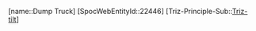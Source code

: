 ﻿---
type: TrizExample
aliases:
- Dump Truck
license: CC BY-SA 4.0
copyright: https://github.com/SpocWeb
IsDeleted: false
IsReadOnly: false
Confidential: public
tags: 
- Triz/Principle/Example
---
[name::Dump Truck]
[SpocWebEntityId::22446]
[Triz-Principle-Sub::[Triz-tilt](tech/Triz/Sub/Triz-tilt.md)]

